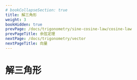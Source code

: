 ```yaml
---
# bookCollapseSection: true
title: 解三角形
weight: 3
bookHidden: true
prevPage: /docs/trigonometry/sine-cosine-law/cosine-law
prevPageTitle: 余弦定理
nextPage: /docs/trigonometry/vector
nextPageTitle: 向量
---
```


# 解三角形

